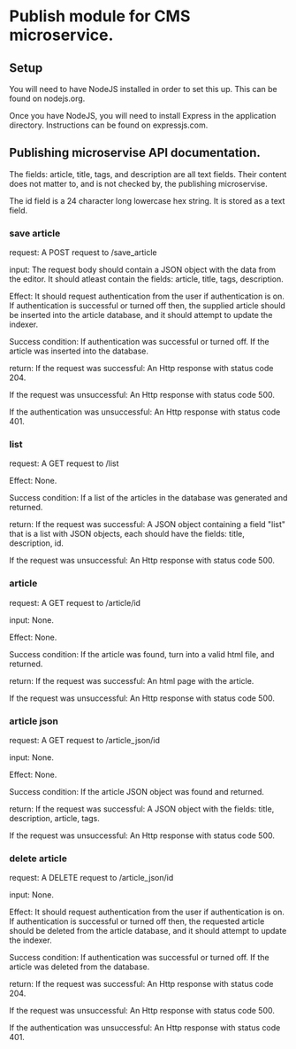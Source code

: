 # Publish module for CMS microservice.



## Setup

You will need to have NodeJS installed in order to set this up. This can be found on nodejs.org.

Once you have NodeJS, you will need to install Express in the application directory. Instructions can be found on expressjs.com.



## Publishing microservise API documentation.

The fields: article, title, tags, and description are all text fields.
Their content does not matter to, and is not checked by, the publishing microservise.

The id field is a 24 character long lowercase hex string.
It is stored as a text field.


### save article

request:
A POST request to /save_article

input:
The request body should contain a JSON object with the data from the editor.
It should atleast contain the fields: article, title, tags, description.

Effect:
It should request authentication from the user if authentication is on.
If authentication is successful or turned off then,
the supplied article should be inserted into the article database,
and it should attempt to update the indexer.

Success condition:
If authentication was successful or turned off.
If the article was inserted into the database.

return:
If the request was successful:
An Http response with status code 204.

If the request was unsuccessful:
An Http response with status code 500.

If the authentication was unsuccessful:
An Http response with status code 401.



### list

request:
A GET request to /list

Effect:
None.

Success condition:
If a list of the articles in the database was generated and returned. 

return:
If the request was successful:
A JSON object containing a field "list" that is a list with JSON objects,
each should have the fields: title, description, id.

If the request was unsuccessful:
An Http response with status code 500.


### article

request:
A GET request to /article/id

input:
None.

Effect:
None.

Success condition:
If the article was found, turn into a valid html file, and returned.

return:
If the request was successful:
An html page with the article.

If the request was unsuccessful:
An Http response with status code 500.


### article json

request:
A GET request to /article_json/id

input:
None.

Effect:
None.

Success condition:
If the article JSON object was found and returned.

return:
If the request was successful:
A JSON object with the fields: title, description, article, tags.

If the request was unsuccessful:
An Http response with status code 500.


### delete article

request:
A DELETE request to /article_json/id

input:
None.

Effect:
It should request authentication from the user if authentication is on.
If authentication is successful or turned off then,
the requested article should be deleted from the article database,
and it should attempt to update the indexer.

Success condition:
If authentication was successful or turned off.
If the article was deleted from the database.

return:
If the request was successful:
An Http response with status code 204.

If the request was unsuccessful:
An Http response with status code 500.

If the authentication was unsuccessful:
An Http response with status code 401.